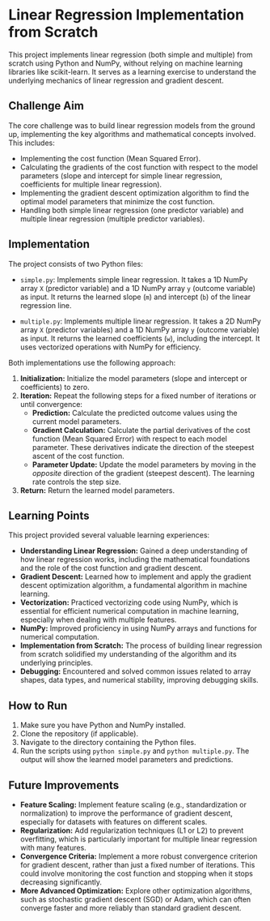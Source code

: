 # Linear Regression Implementation from Scratch

This project implements linear regression (both simple and multiple) from scratch using Python and NumPy, without relying on machine learning libraries like scikit-learn.  It serves as a learning exercise to understand the underlying mechanics of linear regression and gradient descent.

## Challenge Aim

The core challenge was to build linear regression models from the ground up, implementing the key algorithms and mathematical concepts involved. This includes:

*   Implementing the cost function (Mean Squared Error).
*   Calculating the gradients of the cost function with respect to the model parameters (slope and intercept for simple linear regression, coefficients for multiple linear regression).
*   Implementing the gradient descent optimization algorithm to find the optimal model parameters that minimize the cost function.
*   Handling both simple linear regression (one predictor variable) and multiple linear regression (multiple predictor variables).

## Implementation

The project consists of two Python files:

*   `simple.py`: Implements simple linear regression.  It takes a 1D NumPy array `X` (predictor variable) and a 1D NumPy array `y` (outcome variable) as input.  It returns the learned slope (`m`) and intercept (`b`) of the linear regression line.

*   `multiple.py`: Implements multiple linear regression. It takes a 2D NumPy array `X` (predictor variables) and a 1D NumPy array `y` (outcome variable) as input. It returns the learned coefficients (`w`), including the intercept.  It uses vectorized operations with NumPy for efficiency.

Both implementations use the following approach:

1.  **Initialization:** Initialize the model parameters (slope and intercept or coefficients) to zero.
2.  **Iteration:** Repeat the following steps for a fixed number of iterations or until convergence:
    *   **Prediction:** Calculate the predicted outcome values using the current model parameters.
    *   **Gradient Calculation:** Calculate the partial derivatives of the cost function (Mean Squared Error) with respect to each model parameter.  These derivatives indicate the direction of the steepest ascent of the cost function.
    *   **Parameter Update:** Update the model parameters by moving in the *opposite* direction of the gradient (steepest descent). The learning rate controls the step size.
3.  **Return:** Return the learned model parameters.

## Learning Points

This project provided several valuable learning experiences:

*   **Understanding Linear Regression:** Gained a deep understanding of how linear regression works, including the mathematical foundations and the role of the cost function and gradient descent.
*   **Gradient Descent:** Learned how to implement and apply the gradient descent optimization algorithm, a fundamental algorithm in machine learning.
*   **Vectorization:**  Practiced vectorizing code using NumPy, which is essential for efficient numerical computation in machine learning, especially when dealing with multiple features.
*   **NumPy:**  Improved proficiency in using NumPy arrays and functions for numerical computation.
*   **Implementation from Scratch:** The process of building linear regression from scratch solidified my understanding of the algorithm and its underlying principles.
*   **Debugging:**  Encountered and solved common issues related to array shapes, data types, and numerical stability, improving debugging skills.

## How to Run

1.  Make sure you have Python and NumPy installed.
2.  Clone the repository (if applicable).
3.  Navigate to the directory containing the Python files.
4.  Run the scripts using `python simple.py` and `python multiple.py`.  The output will show the learned model parameters and predictions.

## Future Improvements

*   **Feature Scaling:** Implement feature scaling (e.g., standardization or normalization) to improve the performance of gradient descent, especially for datasets with features on different scales.
*   **Regularization:** Add regularization techniques (L1 or L2) to prevent overfitting, which is particularly important for multiple linear regression with many features.
*   **Convergence Criteria:** Implement a more robust convergence criterion for gradient descent, rather than just a fixed number of iterations.  This could involve monitoring the cost function and stopping when it stops decreasing significantly.
*   **More Advanced Optimization:** Explore other optimization algorithms, such as stochastic gradient descent (SGD) or Adam, which can often converge faster and more reliably than standard gradient descent.